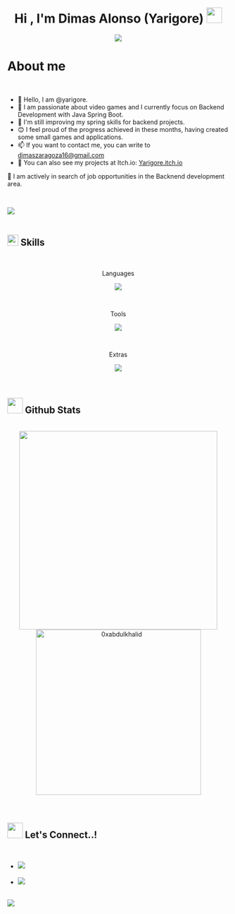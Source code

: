 
<h1 align="center"><b>Hi , I'm Dimas Alonso (Yarigore) </b><img src="https://media.giphy.com/media/hvRJCLFzcasrR4ia7z/giphy.gif" width="35"></h1>
<p align="center">
  <a href="https://github.com/DenverCoder1/readme-typing-svg"><img src="https://readme-typing-svg.herokuapp.com?font=Time+New+Roman&color=cyan&size=25&center=true&vCenter=true&width=600&height=100&lines=Backend+Developer;Active+Learner/Researcher;Love+to+learn+new+stuffs..<3"></a>
</p>

<h1>
  About me
</h1>

<br>

- 👋 Hello, I am @yarigore.
- 👀 I am passionate about video games and I currently focus on Backend Development with Java Spring Boot.
- 🌱 I'm still improving my spring skills for backend projects.
- 😊 I feel proud of the progress achieved in these months, having created some small games and applications.
- 📫 If you want to contact me, you can write to dimaszaragoza16@gmail.com
- 🏁 You can also see my projects at Itch.io: <a href="https://yarigore.itch.io/"> Yarigore.itch.io </a>

🚀 I am actively in search of job opportunities in the Backnend development area.

<br>

<img src="https://user-images.githubusercontent.com/73097560/115834477-dbab4500-a447-11eb-908a-139a6edaec5c.gif"><br><br>

## <img src="https://media2.giphy.com/media/QssGEmpkyEOhBCb7e1/giphy.gif?cid=ecf05e47a0n3gi1bfqntqmob8g9aid1oyj2wr3ds3mg700bl&rid=giphy.gif" width ="25"><b> Skills</b>
<br>

<p align="center">  
	Languages
</p>

<p align="center">
  <a href="https://skillicons.dev">
    <img src="https://skillicons.dev/icons?i=java,spring,mysql&theme=light" />
  </a>
</p>

<br>   

<p align="center">
  Tools
</p>

<p align="center">
  <a href="https://skillicons.dev">
    <img src="https://skillicons.dev/icons?i=git,github,docker,idea,androidstudio,obsidian,postman,maven&theme=light" />
  </a>
</p>

<br>

<p align="center">
  Extras
</p>

<p align="center">
  <a href="https://skillicons.dev">
    <img src="https://skillicons.dev/icons?i=powershell,discord&theme=light" />
  </a>
</p>
  
</p>

<br>


## <img src="https://media.giphy.com/media/iY8CRBdQXODJSCERIr/giphy.gif" width="35"><b> Github Stats </b>
<br>

<div align="center">

<a href="https://github.com/Yarigore">
  <img src="https://github-readme-stats.vercel.app/api?username=Yarigore&include_all_commits=true&count_private=true&show_icons=true&line_height=20&title_color=7A7ADB&icon_color=2234AE&text_color=D3D3D3&bg_color=0,000000,130F40" width="450"/>
<br>
  <img src="https://github-readme-stats.vercel.app/api/top-langs?username=Yarigore&show_icons=true&locale=en&layout=compact&line_height=20&title_color=7A7ADB&icon_color=2234AE&text_color=D3D3D3&bg_color=0,000000,130F40" width="375"  alt="0xabdulkhalid"/>
</a>

</div>

<br>
<br>

## <img src="https://media.giphy.com/media/cHw1sFUAfZcZfcLjq9/giphy.gif" width="35" height="35" /> <b> Let's Connect..!</b>

<br>
<div align='left'>

<ul>

<li>
<a href="https://www.linkedin.com/in/dimas-alonso-zaragoza-831833225/" target="_blank"> <img src="https://img.shields.io/badge/LinkedIn-0077B5?style=for-the-badge&logo=linkedin&logoColor=white"/>
</a>
</li>

<br>

<li>
<a href="mailto:dimaszaragoza16@gmail.com" target="_blank">
<img src="https://img.shields.io/badge/Gmail-D14836?style=for-the-badge&logo=gmail&logoColor=white" />
</a>
</li>
	
</ul>
</div>

<br>
<img src="https://user-images.githubusercontent.com/73097560/115834477-dbab4500-a447-11eb-908a-139a6edaec5c.gif">
<br>
<br>
<br>
